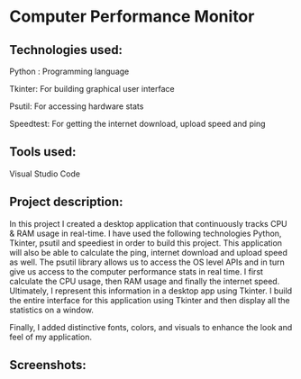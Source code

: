 # Computer Performance Monitor

## Technologies used:
Python : Programming language

Tkinter: For building graphical user interface

Psutil: For accessing hardware stats

Speedtest: For getting the internet download, upload speed and ping

## Tools used:
Visual Studio Code

## Project description:
In this project I created a desktop application that continuously tracks CPU & RAM usage in real-time. I have used the 
following technologies Python, Tkinter, psutil and speediest in order to build this project. This application will also be 
able to calculate the ping, internet download and upload speed as well. The psutil library allows us to access the OS 
level APIs and in turn give us access to the computer performance stats in real time. I first calculate the CPU usage, 
then RAM usage and finally the internet speed. Ultimately, I represent this information in a desktop app using Tkinter.
I build the entire interface for this application using Tkinter and then display all the statistics on a window.

Finally, I added distinctive fonts, colors, and visuals to enhance the look and feel of my application.

## Screenshots:

